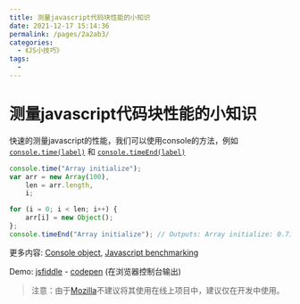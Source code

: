 ```yaml
---
title: 测量javascript代码块性能的小知识
date: 2021-12-17 15:14:36
permalink: /pages/2a2ab3/
categories:
  - 《JS小技巧》
tags:
  - 
---
```

# 测量javascript代码块性能的小知识

快速的测量javascript的性能，我们可以使用console的方法，例如
[```console.time(label)```](https://developer.chrome.com/devtools/docs/console-api#consoletimelabel) 和 [```console.timeEnd(label)```](https://developer.chrome.com/devtools/docs/console-api#consoletimeendlabel)


```javascript
console.time("Array initialize");
var arr = new Array(100),
    len = arr.length,
    i;

for (i = 0; i < len; i++) {
    arr[i] = new Object();
};
console.timeEnd("Array initialize"); // Outputs: Array initialize: 0.711ms
```


更多内容:
[Console object](https://github.com/DeveloperToolsWG/console-object),
[Javascript benchmarking](https://mathiasbynens.be/notes/javascript-benchmarking)

Demo: [jsfiddle](https://jsfiddle.net/meottb62/) - [codepen](http://codepen.io/anon/pen/JGJPoa) (在浏览器控制台输出)

> 注意：由于[Mozilla](https://developer.mozilla.org/zh-CN/docs/Web/API/Console/time)不建议将其使用在线上项目中，建议仅在开发中使用。